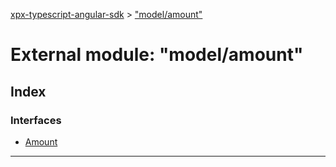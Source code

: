 [xpx-typescript-angular-sdk](../README.md) > ["model/amount"](../modules/_model_amount_.md)

# External module: "model/amount"

## Index

### Interfaces

* [Amount](../interfaces/_model_amount_.amount.md)

---

